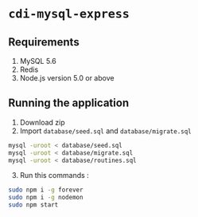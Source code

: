 # `cdi-mysql-express`

Requirements
-----
1. MySQL 5.6
2. Redis
3. Node.js version 5.0 or above

## Running the application
1. Download zip
2. Import `database/seed.sql` and `database/migrate.sql`
  ```sh
  mysql -uroot < database/seed.sql
  mysql -uroot < database/migrate.sql
  mysql -uroot < database/routines.sql
  ```

3. Run this commands :
  ```sh
  sudo npm i -g forever
  sudo npm i -g nodemon
  sudo npm start
  ```